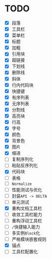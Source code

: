 # TODO
- [x] 段落
- [x] 工具栏
- [x] 菜单栏
- [x] 标题
- [x] 加粗
- [x] 引用块
- [x] 超链接
- [x] 下划线
- [x] 删除线
- [x] 斜体
- [x] 行内代码块
- [x] 快捷键
- [x] 有序列表
- [x] 无序列表
- [x] 分割线
- [x] 高亮块
- [x] 行高
- [x] 字号
- [x] 颜色
- [x] 背景色
- [x] 图片
- [x] 缩进
- [ ] 复制序列化
- [ ] 粘贴反序列化
- [x] 代码块
- [ ] 表格
- [ ] `Normalize`
- [ ] 性能测试与优化
- [ ] 封装`API -> DELTA`
- [ ] 单元测试
- [x] 重构文档工具栏
- [ ] 收敛工具栏能力
- [ ] 重构浮动工具栏
- [ ] `/`快捷输入能力
- [ ] 多实例`Block`化
- [ ] 严格模块嵌套规则
- [x] 锚点
- [ ] 工具栏配置化
